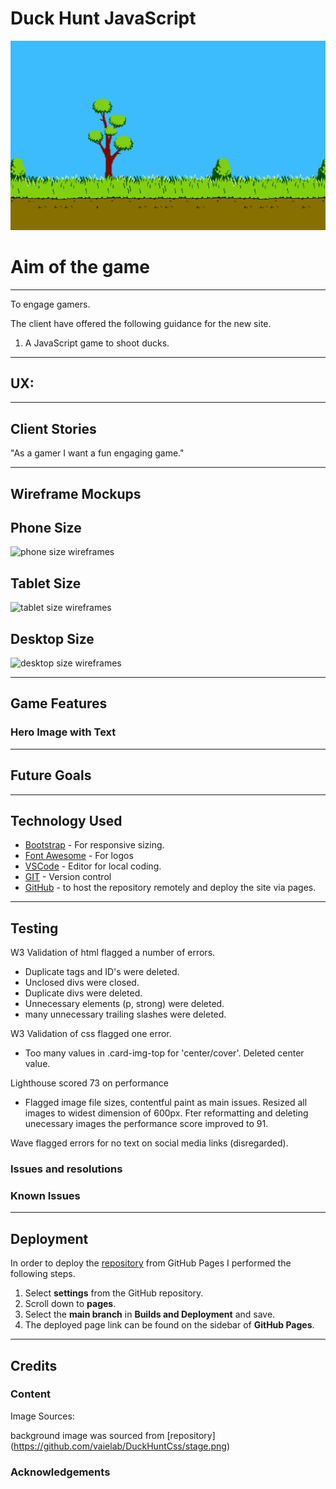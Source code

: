 # Duck Hunt JavaScript

![Duck Hunt JavaScript](./resources/images/dh-background.png)


# Aim of the game

---

To engage gamers.

The client have offered the following guidance for the new site.

1. A JavaScript game to shoot ducks.

---

## UX:



---

## Client Stories

"As a gamer I want a fun engaging game."

---

## Wireframe Mockups



## Phone Size

![phone size wireframes](./)

## Tablet Size

![tablet size wireframes](./)

## Desktop Size

![desktop size wireframes](./)

---

## Game Features

### Hero Image with Text

---

## Future Goals

---

## Technology Used

* [Bootstrap](https://getbootstrap.com/) - For responsive sizing.
* [Font Awesome](https://fontawesome.com/) - For logos
* [VSCode](https://code.visualstudio.com/) - Editor for local coding.
* [GIT](https://git-scm.com/) - Version control
* [GitHub](https://github.com/) - to  host the repository remotely and deploy the site via pages.

---

## Testing

W3 Validation of html flagged a number of errors.

- Duplicate tags and ID's were deleted.
- Unclosed divs were closed.
- Duplicate divs were deleted.
- Unnecessary elements (p, strong) were deleted.
- many unnecessary trailing slashes were deleted.

W3 Validation of css flagged one error.

- Too many values in .card-img-top for 'center/cover'. Deleted center value.

Lighthouse scored 73 on performance

- Flagged image file sizes, contentful paint as main issues. Resized all images to widest dimension of 600px. Fter reformatting and deleting unecessary images the performance score improved to 91.

Wave flagged errors for no text on social media links (disregarded).

### Issues and resolutions

### Known Issues

---

## Deployment

In order to deploy the [repository](https://jordalenko.github.io/DuckHunt/) from GitHub Pages I performed the following steps.

1. Select **settings** from the GitHub repository.
2. Scroll down to **pages**.
3. Select the **main branch** in **Builds and Deployment** and save.
4. The deployed page link can be found on the sidebar of **GitHub Pages**.

---

## Credits

### Content

Image Sources:

background image was sourced from [repository] (https://github.com/vaielab/DuckHuntCss/stage.png)


### Acknowledgements

